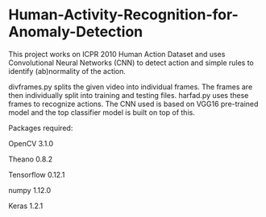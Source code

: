 # Human-Activity-Recognition-for-Anomaly-Detection

This project works on ICPR 2010 Human Action Dataset and uses Convolutional Neural Networks (CNN) to detect action and simple rules to identify (ab)normality of the action.

divframes.py splits the given video into individual frames. The frames are then individually split into training and testing files.
harfad.py uses these frames to recognize actions. The CNN used is based on VGG16 pre-trained model and the top classifier model is built on top of this. 

Packages required:

OpenCV 3.1.0

Theano 0.8.2

Tensorflow 0.12.1

numpy 1.12.0

Keras 1.2.1
